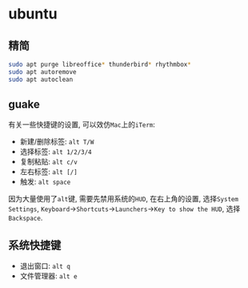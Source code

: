 # ubuntu

## 精简

```sh
sudo apt purge libreoffice* thunderbird* rhythmbox*
sudo apt autoremove
sudo apt autoclean
```

## guake

有关一些快捷键的设置, 可以效仿`Mac`上的`iTerm`:
* 新建/删除标签: `alt T/W`
* 选择标签: `alt 1/2/3/4`
* 复制粘贴: `alt c/v`
* 左右标签: `alt [/]`
* 触发: `alt space`

因为大量使用了`alt`键, 需要先禁用系统的`HUD`, 在右上角的设置, 选择`System Settings`,
`Keyboard`->`Shortcuts`->`Launchers`->`Key to show the HUD`, 选择`Backspace`.

## 系统快捷键

* 退出窗口: `alt q`
* 文件管理器: `alt e`
